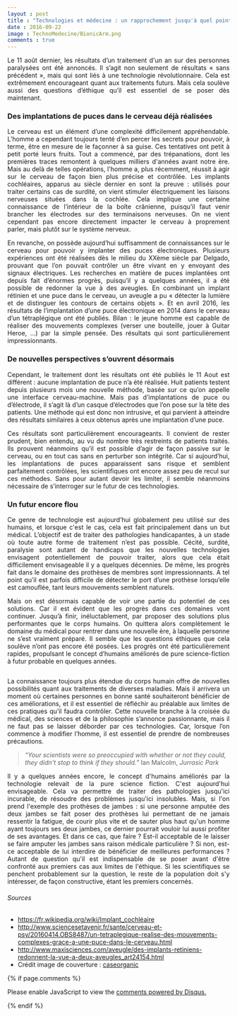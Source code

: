 ```yaml
---
layout : post
title : "Technologies et médecine : un rapprochement jusqu'à quel point ?"
date : 2016-09-22
image : TechnoMedecine/BionicArm.png
comments : true
---
```


<p class="intro" style="text-align: justify;"><span class="dropcap">L</span>e 11 août dernier, les résultats d’un traitement d'un an sur des personnes paralysées ont été annoncés. Il s’agit non seulement de résultats « sans précédent », mais qui sont liés à une technologie révolutionnaire. Cela est extrêmement encourageant quant aux traitements futurs. Mais cela soulève aussi des questions d’éthique qu’il est essentiel de se poser dès maintenant.</p>

### Des implantations de puces dans le cerveau déjà réalisées

<p style="text-align: justify;">Le cerveau est un élément d’une complexité difficilement appréhendable. L’homme a cependant toujours tenté d’en percer les secrets pour pouvoir, à terme, être en mesure de le façonner à sa guise. Ces tentatives ont petit à petit porté leurs fruits. Tout a commencé, par des trépanations, dont les premières traces remontent  à quelques milliers d'années avant notre ère. Mais au delà de telles opérations, l'homme a, plus récemment, réussit à agir sur le cerveau de façon bien plus précise et contrôlée. Les implants cochléaires, apparus au siècle dernier en sont la preuve : utilisés pour traiter certains cas de surdité, on vient stimuler électriquement les liaisons nerveuses situées dans la cochlée. Cela implique une certaine connaissance de l’intérieur de la boîte crânienne, puisqu’il faut venir brancher les électrodes sur des terminaisons nerveuses. On ne vient cependant pas encore directement impacter le cerveau à proprement parler, mais plutôt sur le système nerveux.</p>

<p style="text-align: justify;">En revanche, on possède aujourd’hui suffisamment de connaissances sur le cerveau pour pouvoir y implanter des puces électroniques. Plusieurs expériences ont été réalisées dès le milieu du XXème siècle par Delgado, prouvant que l’on pouvait contrôler un être vivant en y envoyant des signaux électriques. Les recherches en matière de puces implantées ont depuis fait d’énormes progrès, puisqu’il y a quelques années, il a été possible de redonner la vue à des aveugles. En combinant un implant rétinien et une puce dans le cerveau, un aveugle a pu « détecter la lumière et de distinguer les contours de certains objets ». Et en avril 2016, les résultats de l’implantation d’une puce électronique en 2014 dans le cerveau d’un tétraplégique ont été publiés. Bilan : le jeune homme est capable de réaliser des mouvements complexes (verser une bouteille, jouer à Guitar Heroe, …) par la simple pensée. Des résultats qui sont particulièrement impressionnants.</p>

### De nouvelles perspectives s’ouvrent désormais

<p style="text-align: justify;">Cependant, le traitement dont les résultats ont été publiés le 11 Aout est différent : aucune implantation de puce n’a été réalisée. Huit patients testent depuis plusieurs mois une nouvelle méthode, basée sur ce qu’on appelle une interface cerveau-machine. Mais pas d’implantations de puce ou d’électrode, il s’agit là d’un casque d’électrodes que l’on pose sur la tête des patients. Une méthode qui est donc non intrusive, et qui parvient à atteindre des résultats similaires à ceux obtenus après une implantation d’une puce.</p>

<p style="text-align: justify;">Ces résultats sont particulièrement encourageants. Il convient de rester prudent, bien entendu, au vu du nombre très restreints de patients traités. Ils prouvent néanmoins qu’il est possible d’agir de façon passive sur le cerveau, ou en tout cas sans en perturber son intégrité. Car si aujourd’hui, les implantations de puces apparaissent sans risque et semblent parfaitement contrôlées, les scientifiques ont encore assez peu de recul sur ces méthodes. Sans pour autant devoir les limiter, il semble néanmoins nécessaire de s’interroger sur le futur de ces technologies.</p>

### Un futur encore flou

<p style="text-align: justify;">Ce genre de technologie est aujourd’hui globalement peu utilisé sur des humains, et lorsque c'est le cas, cela est fait principalement dans un but médical. L’objectif est de traiter des pathologies handicapantes, à un stade où toute autre forme de traitement n’est pas possible. Cécité, surdité, paralysie sont autant de handicaps que les nouvelles technologies envisagent potentiellement de pouvoir traiter, alors que cela était difficilement envisageable il y a quelques décennies. De même, les progrès fait dans le domaine des prothèses de membres sont impressionnants. A tel point qu’il est parfois difficile de détecter le port d’une prothèse lorsqu’elle est camouflée, tant leurs mouvements semblent naturels.</p>

<p style="text-align: justify;">Mais on est désormais capable de voir une partie du potentiel de ces solutions. Car il est évident que les progrès dans ces domaines vont continuer. Jusqu’à finir, inéluctablement, par proposer des solutions plus performantes que le corps humains. On quittera alors complètement le domaine du médical pour rentrer dans une nouvelle ère, à laquelle personne ne s’est vraiment préparé. Il semble que les questions éthiques que cela soulève n’ont pas encore été posées. Les progrès ont été particulièrement rapides, propulsant le concept d’humains améliorés de pure science-fiction à futur probable en quelques années.</p>

<img src="{{ '/assets/img/TechnoMedecine/TeenBionic.jpg' | prepend: site.baseurl }}" alt="">

<p style="text-align: justify;">La connaissance toujours plus étendue du corps humain offre de nouvelles possibilités quant aux traitements de diverses maladies. Mais il arrivera un moment où certaines personnes en bonne santé souhaiteront bénéficier de ces améliorations, et il est essentiel de réfléchir au préalable aux limites de ces pratiques qu’il faudra contrôler. Cette nouvelle branche à la croisée du médical, des sciences et de la philosophie s’annonce passionnante, mais il ne faut pas se laisser déborder par ces technologies. Car, lorsque l’on commence à modifier l’homme, il est essentiel de prendre de nombreuses précautions.</p>

<blockquote><em>“Your scientists were so preoccupied with whether or not they could, they didn't stop to think if they should.”</em>
Ian Malcolm, <em>Jurrasic Park</em></blockquote>

<p style="text-align: justify;">Il y a quelques années encore, le concept d'humains améliorés par la technologie relevait de la pure science fiction. C'est aujourd'hui envisageable. Cela va permettre de traiter des pathologies jusqu'ici incurable, de résoudre des problèmes jusqu'ici insolubles. Mais, si l'on prend l'exemple des prothèses de jambes : si une personne amputée des deux jambes se fait poser des prothèses lui permettant de ne jamais ressentir la fatigue, de courir plus vite et de sauter plus haut qu'un homme ayant toujours ses deux jambes, ce dernier pourrait vouloir lui aussi profiter de ses avantages. Et dans ce cas, que faire ? Est-il acceptable de le laisser se faire amputer les jambes sans raison médicale particulière ? Si non, est-ce acceptable de lui interdire de bénéficier de meilleures performances ? Autant de question qu'il est indispensable de se poser avant d'être confronté aux premiers cas aux limites de l'éthique. Si les scientifiques se penchent probablement sur la question, le reste de la population doit s'y intéresser, de façon constructive, étant les premiers concernés.</p>

###### Sources
* <a href="https://fr.wikipedia.org/wiki/Implant_cochléaire">https://fr.wikipedia.org/wiki/Implant_cochléaire</a>
* <a href="http://www.sciencesetavenir.fr/sante/cerveau-et-psy/20160414.OBS8487/un-tetraplegique-realise-des-mouvements-complexes-grace-a-une-puce-dans-le-cerveau.html">http://www.sciencesetavenir.fr/sante/cerveau-et-psy/20160414.OBS8487/un-tetraplegique-realise-des-mouvements-complexes-grace-a-une-puce-dans-le-cerveau.html</a>
* <a href="http://www.maxisciences.com/aveugle/des-implants-retiniens-redonnent-la-vue-a-deux-aveugles_art24154.html">http://www.maxisciences.com/aveugle/des-implants-retiniens-redonnent-la-vue-a-deux-aveugles_art24154.html</a>
* Crédit image de couverture : <a href="https://visualhunt.com/f/photo/4883689114/8dcf9e97f0/">caseorganic</a>

{% if page.comments %}
<div id="disqus_thread"></div>
<script>

/**
 *  RECOMMENDED CONFIGURATION VARIABLES: EDIT AND UNCOMMENT THE SECTION BELOW TO INSERT DYNAMIC VALUES FROM YOUR PLATFORM OR CMS.
 *  LEARN WHY DEFINING THESE VARIABLES IS IMPORTANT: https://disqus.com/admin/universalcode/#configuration-variables */
/*
var disqus_config = function () {
    this.page.url = http://www.charlesgabouleaud.fr/blog/technologie-medecine-rapprochement/;  // Replace PAGE_URL with your page's canonical URL variable
    this.page.identifier = PAGE_IDENTIFIER; // Replace PAGE_IDENTIFIER with your page's unique identifier variable
};
*/
(function() { // DON'T EDIT BELOW THIS LINE
    var d = document, s = d.createElement('script');
    s.src = '//charlesgabouleaud-fr.disqus.com/embed.js';
    s.setAttribute('data-timestamp', +new Date());
    (d.head || d.body).appendChild(s);
})();
</script>
<noscript>Please enable JavaScript to view the <a href="https://disqus.com/?ref_noscript">comments powered by Disqus.</a></noscript>
                                    
{% endif %}

